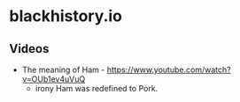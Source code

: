 # blackhistory.io

## Videos

  - The meaning of Ham - https://www.youtube.com/watch?v=OUb1ev4uVuQ
    - irony Ham was redefined to Pork.
